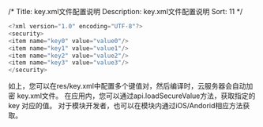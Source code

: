 /*
Title: key.xml文件配置说明
Description: key.xml文件配置说明
Sort: 11
*/

```js
<?xml version="1.0" encoding="UTF-8"?>
<security>
<item name="key0" value="value0"/>
<item name="key1" value="value1"/>
<item name="key2" value="value2"/>
<item name="key3" value="value3"/>
</security>
```

如上，您可以在res/key.xml中配置多个键值对，然后编译时，云服务器会自动加密 key.xml文件。
在应用内，您可以通过api.loadSecureValue方法，获取指定的 key 对应的值。
对于模块开发者，也可以在模块内通过iOS/Andorid相应方法获取。
